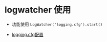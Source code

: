# logwatcher 使用 #

+ 功能使用
    `LogWatcher('logging.cfg').start()`

+ [logging.cfg配置](https://github.com/imsilence/blogs/blob/master/python/python_logging.md)